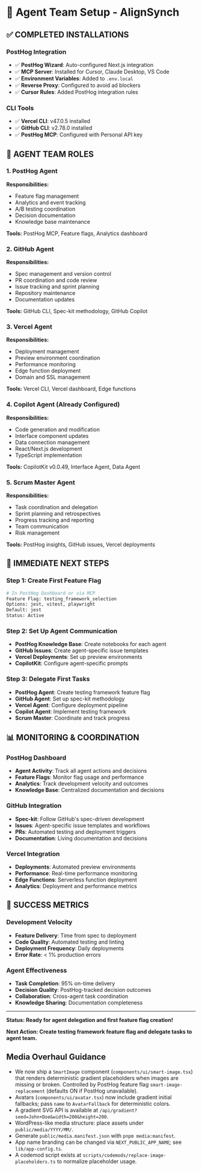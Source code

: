 # 🚀 Agent Team Setup - AlignSynch

## ✅ **COMPLETED INSTALLATIONS**

### **PostHog Integration**
- ✅ **PostHog Wizard**: Auto-configured Next.js integration
- ✅ **MCP Server**: Installed for Cursor, Claude Desktop, VS Code
- ✅ **Environment Variables**: Added to `.env.local`
- ✅ **Reverse Proxy**: Configured to avoid ad blockers
- ✅ **Cursor Rules**: Added PostHog integration rules

### **CLI Tools**
- ✅ **Vercel CLI**: v47.0.5 installed
- ✅ **GitHub CLI**: v2.78.0 installed
- ✅ **PostHog MCP**: Configured with Personal API key

## 🎯 **AGENT TEAM ROLES**

### **1. PostHog Agent**
**Responsibilities:**
- Feature flag management
- Analytics and event tracking
- A/B testing coordination
- Decision documentation
- Knowledge base maintenance

**Tools:** PostHog MCP, Feature flags, Analytics dashboard

### **2. GitHub Agent**
**Responsibilities:**
- Spec management and version control
- PR coordination and code review
- Issue tracking and sprint planning
- Repository maintenance
- Documentation updates

**Tools:** GitHub CLI, Spec-kit methodology, GitHub Copilot

### **3. Vercel Agent**
**Responsibilities:**
- Deployment management
- Preview environment coordination
- Performance monitoring
- Edge function deployment
- Domain and SSL management

**Tools:** Vercel CLI, Vercel dashboard, Edge functions

### **4. Copilot Agent** (Already Configured)
**Responsibilities:**
- Code generation and modification
- Interface component updates
- Data connection management
- React/Next.js development
- TypeScript implementation

**Tools:** CopilotKit v0.0.49, Interface Agent, Data Agent

### **5. Scrum Master Agent**
**Responsibilities:**
- Task coordination and delegation
- Sprint planning and retrospectives
- Progress tracking and reporting
- Team communication
- Risk management

**Tools:** PostHog insights, GitHub issues, Vercel deployments

## 🚀 **IMMEDIATE NEXT STEPS**

### **Step 1: Create First Feature Flag**
```bash
# In PostHog Dashboard or via MCP
Feature Flag: testing_framework_selection
Options: jest, vitest, playwright
Default: jest
Status: Active
```

### **Step 2: Set Up Agent Communication**
- **PostHog Knowledge Base**: Create notebooks for each agent
- **GitHub Issues**: Create agent-specific issue templates
- **Vercel Deployments**: Set up preview environments
- **CopilotKit**: Configure agent-specific prompts

### **Step 3: Delegate First Tasks**
- **PostHog Agent**: Create testing framework feature flag
- **GitHub Agent**: Set up spec-kit methodology
- **Vercel Agent**: Configure deployment pipeline
- **Copilot Agent**: Implement testing framework
- **Scrum Master**: Coordinate and track progress

## 📊 **MONITORING & COORDINATION**

### **PostHog Dashboard**
- **Agent Activity**: Track all agent actions and decisions
- **Feature Flags**: Monitor flag usage and performance
- **Analytics**: Track development velocity and outcomes
- **Knowledge Base**: Centralized documentation and decisions

### **GitHub Integration**
- **Spec-kit**: Follow GitHub's spec-driven development
- **Issues**: Agent-specific issue templates and workflows
- **PRs**: Automated testing and deployment triggers
- **Documentation**: Living documentation and decisions

### **Vercel Integration**
- **Deployments**: Automated preview environments
- **Performance**: Real-time performance monitoring
- **Edge Functions**: Serverless function deployment
- **Analytics**: Deployment and performance metrics

## 🎯 **SUCCESS METRICS**

### **Development Velocity**
- **Feature Delivery**: Time from spec to deployment
- **Code Quality**: Automated testing and linting
- **Deployment Frequency**: Daily deployments
- **Error Rate**: < 1% production errors

### **Agent Effectiveness**
- **Task Completion**: 95% on-time delivery
- **Decision Quality**: PostHog-tracked decision outcomes
- **Collaboration**: Cross-agent task coordination
- **Knowledge Sharing**: Documentation completeness

---

**Status: Ready for agent delegation and first feature flag creation!**

**Next Action: Create testing framework feature flag and delegate tasks to agent team.**

## Media Overhaul Guidance

- We now ship a `SmartImage` component (`components/ui/smart-image.tsx`) that renders deterministic gradient placeholders when images are missing or broken. Controlled by PostHog feature flag `smart-image-replacement` (defaults ON if PostHog unavailable).
- Avatars (`components/ui/avatar.tsx`) now include gradient initial fallbacks; pass `name` to `AvatarFallback` for deterministic colors.
- A gradient SVG API is available at `/api/gradient?seed=John+Doe&width=200&height=200`.
- WordPress-like media structure: place assets under `public/media/YYYY/MM/`.
- Generate `public/media.manifest.json` with `pnpm media:manifest`.
- App name branding can be changed via `NEXT_PUBLIC_APP_NAME`; see `lib/app-config.ts`.
- A codemod script exists at `scripts/codemods/replace-image-placeholders.ts` to normalize placeholder usage.

